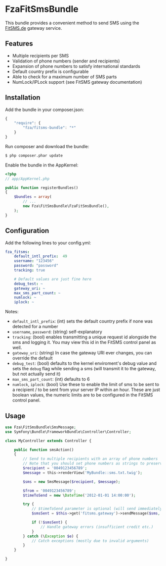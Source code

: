# FzaFitSmsBundle

This bundle provides a convenient method to send SMS using the [FitSMS.de](http://fitsms.de) gateway service.

## Features

- Multiple recipients per SMS
- Validation of phone numbers (sender and recipients)
- Expansion of phone numbers to satisfy international standards
- Default country prefix is configurable
- Able to check for a maximum number of SMS parts
- NumLock/IPLock support (see FitSMS gateway documentation)

## Installation

Add the bundle in your composer.json:

```js
{
    "require": {
        "fza/fitsms-bundle": "*"
    }
}
```

Run composer and download the bundle:

``` bash
$ php composer.phar update
```

Enable the bundle in the AppKernel:

``` php
<?php
// app/AppKernel.php

public function registerBundles()
{
    $bundles = array(
        // ...
        new Fza\FitSmsBundle\FzaFitSmsBundle(),
    );
}
```

## Configuration

Add the following lines to your config.yml:

``` yaml
fza_fitsms:
    default_intl_prefix:  49
    username: "123456"
    password: "password"
    tracking: true

    # Default values are just fine here
    debug_test: ~
    gateway_uri: ~
    max_sms_part_count: ~
    numlock: ~
    iplock: ~
```

Notes:

- `default_intl_prefix`: (int) sets the default country prefix if none was detected for a number
- `username`, `password`: (string) self-explanatory
- `tracking`: (bool) enables transmitting a unique request id alongside the sms and logging it. You may view this id in the FitSMS control panel as well.
- `gateway_uri`: (string) In case the gateway URI ever changes, you can override the default
- `debug_test`: (bool) defaults to the kernel enviroment's debug value and sets the `debug` flag while sending a sms (will transmit it to the gateway, but not actually send it)
- `max_sms_part_count`: (int) defaults to 6
- `numlock`, `iplock`: (bool) Use these to enable the limit of sms to be sent to a recipient / to be sent from your server IP within an hour. These are just boolean values, the numeric limits are to be configured in the FitSMS control panel.

## Usage

``` php
use Fza\FitSmsBundle\SmsMessage;
use Symfony\Bundle\FrameworkBundle\Controller\Controller;

class MyController extends Controller {

    public function smsAction()
    {
        // Send to multiple recipients with an array of phone numbers
        // Note that you should set phone numbers as strings to preserve leading zeros
        $recipient = '0049123456789';
        $message = this->renderView('MyBundle::sms.txt.twig');

        $sms = new SmsMessage($recipient, $message);

        $from = '0049123456789';
        $timeToSend = new \DateTime('2012-01-01 14:00:00');

        try {
            // $timeToSend parameter is optional (will send immediately)
            $smsSent = $this->get('fitsms.gateway')->sendMessage($sms, $from, $timeToSend);

            if (!$smsSent) {
                // Handle gateway errors (insufficient credit etc.)
            }
        } catch (\Exception $e) {
            // Catch exceptions (mostly due to invalid arguments)
        }
    }

}
```

